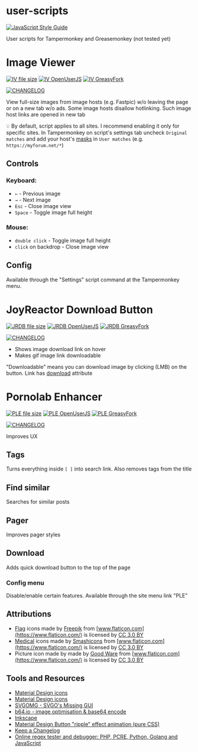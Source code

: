 # user-scripts

[![JavaScript Style Guide][standard-image]][standard-url]

User scripts for Tampermonkey and Greasemonkey (not tested yet)

# Image Viewer

[![IV file size][iv-size]][iv-url] [![IV OpenUserJS][open-user-js-image]][iv-open-user-js-url] [![IV GreasyFork][greasy-fork-image]][iv-greasy-fork-url]

[![CHANGELOG][changelog-image]](./image-viewer/CHANGELOG.md)

View full-size images from image hosts (e.g. Fastpic) w/o leaving the page or on a new tab w/o ads. Some image hosts disallow hotlinking. Such image host links are opened in new tab

:bulb: By default, script applies to all sites. I recommend enabling it only for specific sites. In Tampermonkey on script's settings tab uncheck `Original matches` and add your host's [masks](https://developer.chrome.com/docs/extensions/mv3/match_patterns/) in `User matches` (e.g. `https://myforum.net/*`)

## Controls

### Keyboard:

- `←` - Previous image
- `→` - Next image
- `Esc` - Close image view
- `Space` - Toggle image full height

### Mouse:

- `double click` - Toggle image full height
- `click` on backdrop - Close image view

## Config

Available through the "Settings" script command at the Tampermonkey menu.

# JoyReactor Download Button

[![JRDB file size][jrdb-size]][jrdb-url] [![JRDB OpenUserJS][open-user-js-image]][jrdb-open-user-js-url] [![JRDB GreasyFork][greasy-fork-image]][jrdb-greasy-fork-url]

[![CHANGELOG][changelog-image]](./joyreactor-download-button/CHANGELOG.md)

- Shows image download link on hover
- Makes gif image link downloadable

"Downloadable" means you can download image by clicking (LMB) on the button. Link has [download](https://caniuse.com/#feat=download) attribute

# Pornolab Enhancer

[![PLE file size][ple-size]][ple-url] [![PLE OpenUserJS][open-user-js-image]][ple-open-user-js-url] [![PLE GreasyFork][greasy-fork-image]][ple-greasy-fork-url]

[![CHANGELOG][changelog-image]](./pornolab-enhancer/CHANGELOG.md)

Improves UX

## Tags

Turns everything inside `[ ]` into search link. Also removes tags from the title

## Find similar

Searches for similar posts

## Pager

Improves pager styles

## Download

Adds quick download button to the top of the page

### Config menu

Disable/enable certain features. Available through the site menu link "PLE"

## Attributions

- [Flag](https://www.flaticon.com/packs/countrys-flags) icons made by [Freepik](http://www.freepik.com) from [www.flaticon.com](https://www.flaticon.com/) is licensed by [CC 3.0 BY](http://creativecommons.org/licenses/by/3.0/)
- [Medical](https://www.flaticon.com/packs/medical-asserts) icons made by [Smashicons](https://www.flaticon.com/authors/smashicons) from [www.flaticon.com](https://www.flaticon.com/) is licensed by [CC 3.0 BY](http://creativecommons.org/licenses/by/3.0/)
- Picture icon made by made by [Good Ware](https://www.flaticon.com/authors/good-ware) from [www.flaticon.com](https://www.flaticon.com/) is licensed by [CC 3.0 BY](http://creativecommons.org/licenses/by/3.0/)

## Tools and Resources

- [Material Design icons](https://material.io/icons)
- [Material Design icons](https://materialdesignicons.com)
- [SVGOMG - SVGO's Missing GUI](https://jakearchibald.github.io/svgomg)
- [b64.io - image optimisation & base64 encode](http://b64.io)
- [Inkscape](https://inkscape.org/en/)
- [Material Design Button "ripple" effect animation (pure CSS)](https://codepen.io/lehollandaisvolant/pen/dMQXYX)
- [Keep a Changelog](http://keepachangelog.com/en/1.0.0)
- [Online regex tester and debugger: PHP, PCRE, Python, Golang and JavaScript](https://regex101.com)

[changelog-image]: https://img.shields.io/badge/-CHANGELOG-blue
[greenkeeper-image]: https://badges.greenkeeper.io/nikolay-borzov/user-scripts.svg
[greenkeeper-url]: https://greenkeeper.io/
[standard-image]: https://img.shields.io/badge/code_style-standard-brightgreen.svg
[standard-url]: https://standardjs.com
[iv-size]: https://img.shields.io/github/size/nikolay-borzov/user-scripts/dist/image-viewer.user.js.svg
[iv-url]: https://github.com/nikolay-borzov/user-scripts/raw/master/dist/image-viewer.user.js
[iv-open-user-js-url]: https://openuserjs.org/scripts/nikolay-borzov/Image_Viewer
[iv-greasy-fork-url]: https://greasyfork.org/scripts/443464-image-viewer/code/Image%20Viewer.user.js
[jrdb-size]: https://img.shields.io/github/size/nikolay-borzov/user-scripts/dist/joyreactor-download-button.user.js.svg
[jrdb-url]: https://github.com/nikolay-borzov/user-scripts/raw/master/dist/joyreactor-download-button.user.js
[jrdb-open-user-js-url]: https://openuserjs.org/scripts/nikolay-borzov/JoyReactor_Download_Button
[jrdb-greasy-fork-url]: https://greasyfork.org/scripts/443465-joyreactor-download-button/code/JoyReactor%20Download%20Button.user.js
[ple-size]: https://img.shields.io/github/size/nikolay-borzov/user-scripts/dist/pornolab-enhancer.user.js.svg
[ple-url]: https://github.com/nikolay-borzov/user-scripts/raw/master/dist/pornolab-enhancer.user.js
[ple-open-user-js-url]: https://openuserjs.org/scripts/nikolay-borzov/Pornolab_Enhancer
[ple-greasy-fork-url]: https://greasyfork.org/scripts/443466-pornolab-enhancer/code/Pornolab%20Enhancer.user.js
[open-user-js-image]: https://img.shields.io/badge/OpenUserJS-install-304051.svg
[greasy-fork-image]: https://img.shields.io/badge/Greasy%20Fork-install-690001.svg
